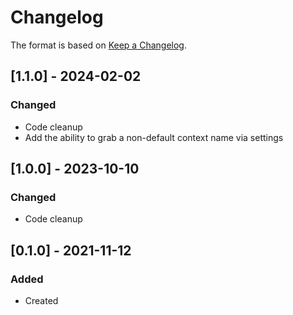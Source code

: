 ﻿# Changelog
The format is based on [Keep a Changelog](https://keepachangelog.com/en/1.0.0/).

## [1.1.0] - 2024-02-02
### Changed
- Code cleanup
- Add the ability to grab a non-default context name via settings

## [1.0.0] - 2023-10-10
### Changed
- Code cleanup

## [0.1.0] - 2021-11-12
### Added
- Created
